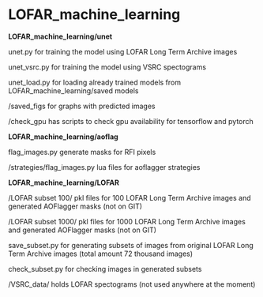 # LOFAR_machine_learning

**LOFAR_machine_learning/unet**

unet.py for training the model using LOFAR Long Term Archive images

unet_vsrc.py for training the model using VSRC spectograms

unet_load.py for loading already trained models from LOFAR_machine_learning/saved models

/saved_figs for graphs with predicted images

/check_gpu has scripts to check gpu availability for tensorflow and pytorch




**LOFAR_machine_learning/aoflag**

flag_images.py generate masks for RFI pixels

/strategies/flag_images.py lua files for aoflagger strategies




**LOFAR_machine_learning/LOFAR**

/LOFAR subset 100/ pkl files for 100 LOFAR Long Term Archive images and generated AOFlagger masks (not on GIT)

/LOFAR subset 1000/ pkl files for 1000 LOFAR Long Term Archive images and generated AOFlagger masks (not on GIT)

save_subset.py for generating subsets of images from original LOFAR Long Term Archive images (total amount 72 thousand images)

check_subset.py for checking images in generated subsets

/VSRC_data/ holds LOFAR spectograms (not used anywhere at the moment)

